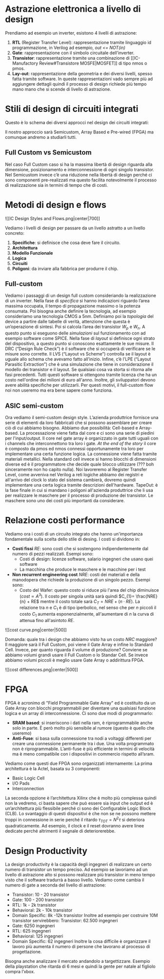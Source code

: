 # Astrazione elettronica a livello di design

Prendiamo ad esempio un inverter, esistono 4 livelli di astrazione:
1. **RTL** (Register Transfer Level): rappresentazione tramite linguaggio id programmazione, in Verilog ad esempio, *out <= NOT(in)*
2. **Gate**: rappresentazione con il simbolo circuitale dell’inverter.
3. **Transistor**: rappresentazione tramite una combinazione di [[IC-Manufactory Review#Transistore MOSFE|MOSFET]] di tipo nmos o pmos.
4. **Lay-out**: rappresentazione della geometria e dei diversi livelli, spesso fatta tramite software.
In queste rappresentazioni vado sempre più ad aggiungere dettagli quindi il processo di design richiede più tempo mano mano che si scende di livello di astrazione.
# Stili di design di circuiti integrati

Questo è lo schema dei diversi approcci nel design dei circuiti integrati: 

Il nostro approccio sarà Semicustom, Array Based e Pre-wired (FPGA) ma comunque andremo a studiarli tutti.

## Full Custom vs Semicustom

Nel caso Full Custom caso si ha la massima libertà di design riguarda alla dimensione, posizionamento e interconnessione di ogni singolo transistor.
Nel Semicustom invece c’è una riduzione nella libertà di design perché ci sono componenti pre-realizzati ma questo facilita notevolmente il processo di realizzazione sia in termini di tempo che di costi. 
# Metodi di design e flows

![[IC Design Styles and Flows.png|center|700]]

Vediamo i livelli di design per passare da un livello astratto a un livello concreto:
1. **Specifiche**: si definisce che cosa deve fare il circuito.
2. **Architettura**
3. **Modello Funzionale**
4. **Logica**
5. **Circuiti**
6. **Poligoni**: da inviare alla fabbrica per produrre il chip.

## Full-custom 

Vediamo i passaggi di un design full custom consideriando la realizzazione di un inverter.
Nella fase di *specifica* si hanno indicazioni riguardo l’area massima occupata, il tempo di propagazione massimo o la potenza consumata. Poi bisogna anche definire la tecnologia, ad esempio consideriamo una tecnologia CMOS a 5nm. 
Definiamo poi la *topologia* del device a partire dalle tabelle di verità, attenzione che questa è un’operazione di sintesi.
Poi si calcola l’area dei transistor $W_{p}$ e $W_{n}$.
A questo punto si eseguono delle *simulazioni* sul funzionamento con ad esempio software come SPICE. 
Nella fase di *layout* si definisce ogni strato del dispositivo, a questo punto si conoscono esattamente le sue misure. Il DRC (“Design Rule Check”) è il software che si occuperà di verificare se le misure sono corrette.
Il LVS (“Layout vs Scheme”) controlla se il layout è uguale allo schema che avevamo fatto all’inizio. 
Infine, c’è l'LPE (“Layout Parasitic Extraction”) che è una simulazione che tiene in considerazione il modello dei transistor e il layout. 
Se qualsiasi cosa va storta si ritorna alle fasi precedenti. 
Tutti questi software si ottengono tramite licenza che ha un costo nell'ordine dei milioni di euro all'anno. Inoltre, gli sviluppatori devono avere abilità specifiche per utilizzarli. 
Per questi motivi, il full-custom flow noi non useremo ma era bene sapere come funziona. 
## ASIC semi-custom

Ora vediamo il semi-custom design style. 
L’azienda produttrice fornisce una serie di elementi da loro fabbricati che si possono assemblare per creare ciò di cui abbiamo bisogno. 
Abbiamo due possibilità: Cell-based e Array-based. 
La processazione viene fatta dal core e ci sono una serie di piedini per l'input/output.
Il core nel gate array è organizzato in gate tutti uguali con i channels che interconnettono tra loro i gate. *At the end of the story* il core è composto da pmos ed nmos connessi opportunamente tra loro per implementare una certa funzione logica. La connessione viene fatta tramite materiali metallici.
Nella standard cell invece si hanno blocchi di dimensioni diverse ed è il programmatore che decide quale blocco utilizzare (??? boh sinceramente non ho capito nulla). 
Noi lavoreremo al Register Transfer Level, come avveniva nel Verilog a reti logiche abbiamo dei registri e all'arrivo del clock lo stato del sistema cambierà, dovremo quindi implementare una certa logica tramite descrizioni dell'hardware.
TapeOut: è la fase finale in cui si mandano i poligoni all'azienda produttrice che li usa per realizzare le maschere per il processo di produzione dei transistor. Le maschere sono uno dei costi più importanti da considerare. 
# Relazione costi performance

Vediamo ora i costi di un circuito integrato che hanno un'importanza fondamentale sulla scelta dello stile di desing. I costi si dividono in:
- **Costi fissi** $RE$: sono costi che si sostengono indipendentemente dal numero di pezzi realizzati. Esempi sono: 
	- Costi di design: licenze software, salario ingegneri che usano quei software
	- La macchina che produce le maschere e le macchine per i test
- **Non recurrent engineering cost** $NRE$: costi dei materiali e della manodopera che richiede la produzione di un singolo pezzo. Esempi sono:
	- Costo del Wafer: questo costo si riduce più l'area del chip diminuisce ($cost \propto A^{3}$).
Il costo per singola unità sarà quindi $C_{1}= \frac{NRE}{n} + RE$ mentre il costo totale sarà $C_{T}= NRE + (n \cdot RE)$.
La relazione tra $n$ e $C_{1}$ è di tipo iperbolico, nel senso che per $n$ piccoli il costo $C_{1}$ aumenta esponenzialmente, all'aumentare di $n$ la curva di attenua fino all'asintoto $RE$.

![[cost curve.png|center|500]]

Domanda: quale tra i design che abbiamo visto ha un costo $NRC$ maggiore? Il maggiore sarà il Full Custom, poi viene il Gate Array e infine lo Standard Cell.
Invece, per quanto riguarda il volume di produzione? Conviene se abbiamo volumi grandi usare il Full Custom o lo Standar Cell. Se invece abbiamo volumi piccoli è meglio usare Gate Array o addirittura FPGA. 

![[cost differences.png|center|500]]

# FPGA

FPGA è acronimo di "Field Programmable Gate Array" ed è costituito da un Gate Array con blocchi programmabili per diventare una qualsiasi funzione logica e un array di interconnessione. 
Ci sono due modi di programmarlo: 
- **SRAM based**: si inseriscono i dati nella ram, è riprogrammabile anche solo in parte. È però molto più sensibile al rumore (questo è quello che useremo)
- **Anti-Fuse**: si basa sulla connessione tra nodi a voltaggi differenti per creare una connessione permanente tra i due. Una volta programmato non è riprogrammabile.
L’anti-fuse è più efficiente in termini di velocità ma è meno compatibile con i dispositivi in commercio rispetto all’sram. 

Vediamo come questi due FPGA sono organizzati internamente:
La prima architettura è la Actel, basata su 3 componenti:
- Basic Logic Cell
- I/O Pads 
- Interconnection

La seconda opzione è l’architettura Xilinx che è molto più complessa quindi non la vedremo, ci basta sapere che può essere sia input che output ed è un’architettura più flessibile perché ci sono dei Configurable Logic Block (CLB).
Lo svantaggio di questi dispositivi è che non se ne possono mettere troppi in connessione in serie perché il ritardo $\tau _{TOT} = N^{2}\tau$ si deteriora quadraticamente. 
Ad esempio, il clock e il reset dovranno avere linee dedicate perché altrimenti il segnale di deteriorerebbe. 
# Design Productivity

La design productivity è la capacità degli ingegneri di realizzare un certo numero di transistor un tempo preciso.
Ad esempio se lavoriamo ad un livello di astrazione alto si possono realizzare più transistor in meno tempo visto che il software tradurrà a basso livello. 
Vediamo come cambia il numero di gate a seconda del livello di astrazione:
- Transistor: 10 - 20 transistor
- Gate: 100 - 200 transistor
- RTL: 1k - 2k transistor
- Behavioral: 2k - 10k transistor
- Domain Specific: 8k -12k transistor
Inoltre ad esempio per costruire 10M transistor servirebbero:
Transistor: 62.500 ingegneri
- Gate: 6250 ingegneri
- RTL: 625 ingegneri
- Behavioral: 125 ingegneri
- Domain Specific: 62 ingegneri 
Inoltre la cosa difficile è organizzare il lavoro più aumenta il numero di persone che lavorano al processo di progettazione. 

Bisogna anche analizzare il mercato andandolo a targettizzare.
Esempio della playstation che ritarda di 6 mesi e quindi la gente per natale al figliolo compra l’xbox.

